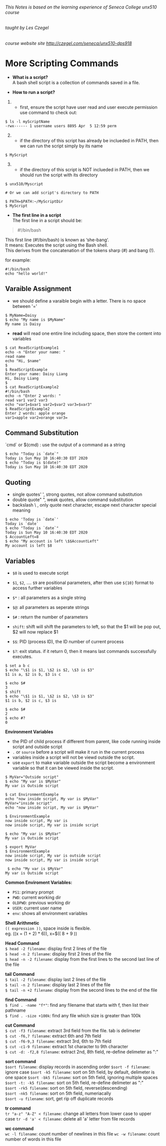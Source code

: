 ###### This Notes is based on the learning experience of Seneca College unx510 course
###### taught by Les Czegel
###### course website site http://czegel.com/seneca/unx510-dps918

# More Scripting Commands

- **What is a script?**  
A bash shell script is a collection of commands saved in a file.

- **How to run a script?**  
 1. - first, ensure the script have user read and user execute permission  
use command to check out: 
```
$ ls -l myScriptName 
-rwx------ 1 username users 8895 Apr  5 12:59 perm
```
2. - if the directory of this script has already be inclueded in PATH, then we can run the script simply by its name
```
$ MyScript
```
3. - if the directory of this script is NOT inclueded in PATH, then we should run the script with its directory  

```
$ unx510/Myscript

# Or we can add script's directory to PATH  

$ PATH=$PATH:~/MyScriptDir
$ MyScript
```

- **The first line in a script**   
 The first line in a script should be:  
 > #!/bin/bash  
 
 This first line (#!/bin/bash) is known as ‘she-bang‘.  
 It means: Executes the script using the Bash shell.  
 This derives from the concatenation of the tokens sharp (#) and bang (!). 
 
for example:  
```
#!/bin/bash
echo "hello world!"
```
## Varaible Assignment
- we should define a varaible begin with a letter. There is no space between '='
 ```
 $ MyName=Daisy
 $ echo "My name is $MyName"
 My name is Daisy
 ```
 - **read** will read one entire line including space, then store the content into variables
 ```
 $ cat ReadScriptExample1
 echo -n "Enter your name: "
 read name
 echo "Hi, $name"
 $
 $ ReadScriptExample
 Enter your name: Daisy Liang
 Hi, Daisy Liang
 $
 $ cat ReadScriptExample2
 #!/bin/bash  
 echo -n "Enter 2 words: "
 read var1 var2 var3
 echo "var1=$var1 var2=$var2 var3=$var3" 
 $ ReadScriptExample2
 Enter 2 words: apple orange
 var1=apple var2=orange var3= 
 ```
 
 ## Command Substitution
 \`cmd\` or $(cmd) : use the output of a command as a string
 ```
 $ echo "Today is `date`"
 Today is Sun May 10 16:40:30 EDT 2020
 $ echo "Today is $(date)"
 Today is Sun May 10 16:40:30 EDT 2020
 ```
 ## Quoting
 - single quotes' ', strong quotes, not allow command substitution
 - double quote" ", weak quotes, allow command substitution
 - backslash \\ , only quote next character, escape next character special meaning
 ```
 $ echo 'Today is `date`'
Today is `date`
 $ echo "Today is `date`"
 Today is Sun May 10 16:40:30 EDT 2020
 $ AccountLeft=8
 $ echo "My account is left \$$AccountLeft"
 My account is left $8
 ```
 
 ## Variables
 - `$0` is used to execute script
 - `$1`, `$2`, .... `$9` are positional parameters, after then use `${10}` format to access further variables
 - `$*` : all parameters as a single string
 - `$@`: all parameters as seperate strings
 - `$#` : return the number of parameters
 - `shift`: shift will shift the parameters to left, so that the $1 will be pop out, $2 will now replace $1
 
 - `$$`: PID (process ID), the ID number of current process
 - `$?`: exit status. if it return 0, then it means last commands successfully executes.
 ```
 $ set a b c
 $ echo "\$1 is $1, \$2 is $2, \$3 is $3"
 $1 is a, $2 is b, $3 is c
 
 $ echo $#
 3
 $ shift
 $ echo "\$1 is $1, \$2 is $2, \$3 is $3"
 $1 is b, $2 is c, $3 is 
 
$ echo $#
2
$ echo #?
0
```
**Environment Variables**
 - the PID of child process if different from parent, like code running inside script and outside script
 - `.` or `source` before a script will make it run in the current process
 - variables inside a script will not be viewd outside the script.
 - use `export` to make variable outside the script become a environment variable so that it can be viewed inside the script.
 ```
 $ MyVar="Outside script"
 $ echo "My var is $MyVar"
 My var is Outside script
 
 $ cat EnvironmentExample
 echo "now inside script, My var is $MyVar"
 MyVar="inside script"
 echo "now inside script, My var is $MyVar"
 
 $ EnvironmentExample
 now inside script, My var is 
 now inside script, My var is inside script
 
 $ echo "My var is $MyVar"
 My var is Outside script
 
 $ export MyVar
 $ EnvironmentExample
 now inside script, My var is outside script
 now inside script, My var is inside script
 
  $ echo "My var is $MyVar"
 My var is Outside script
 ```
 **Common Enviroment Variables:**  
 - `PS1`: primary prompt
 - `PWD`: current working dir
 - `OLDPWD`: previous working dir
 - `USER`: current user name
 - `env`: shows all environment variables
 
 **Shell Arithmetic**  
 `(( expression ))`, space inside is flexible.  
 eg. ((x = (1 + 2) * 6)), x=$(( 8 + 9 ))
 
 **Head Command**  
`$ head -2 filename`: display first 2 lines of the file  
`$ head -n 2 filename`: display first 2 lines of the file  
`$ head -n -2 filename`: display from the first lines to the second last line of the file  
 
 **tail Command**    
`$ tail -2 filename`: display last 2 lines of the file  
`$ tail -n 2 filename`: display last 2 lines of the file  
`$ tail -n +2 filename`: display from the second lines to the end of the file  

 **find Command**   
`$ find . -name "f*"`: find any filename that starts with f, then list their pathname  
`$ find . -size +100k`: find any file which size is greater than 100k  

 **cut Command**   
 `$ cut -f3 filename`: extract 3rd field from the file. tab is delimeter  
 `$ cut -f6,7 filename`: extract 6th and 7th field  
 `$ cut -f6-9,3 filename`: extract 3rd, 6th to 7th field  
 `$ cut -c1-9 filename`: extract 1st character to 9th character  
 `$ cut -d: -f2,8 filename`: extract 2nd, 8th field, re-define delimeter as ":"  
 
 **sort command**  
 `$sort filename`: display records in ascending order
 `$sort -f filename`: ignore case
 `$sort -k5 filename`: sort on 5th field, by default, delimeter is one space
 `$sort -bk5 filename`: sort on 5th field, ignoring multiple spaces
 `$sort -t: -k5 filename`: sort on 5th field, re-define delimeter as ":"   
 `$sort -rk5 filename`: sort on 5th field, reverse(descending)  
 `$sort -nk5 filename`: sort on 5th field, numeriacally  
 `$sort -u filename`: sort, get rip off duplicate records  
 
 **tr command**  
 `tr "a-z" "A-Z" < filename`: change all letters from lower case to upper case
 `tr -d 'a' < filename`: delete all 'a' letter from file records
 
 **wc command**  
 `wc -l filename`: count number of newlines in this file
 `wc -w filename`: count number of words in this file

 
 
 
